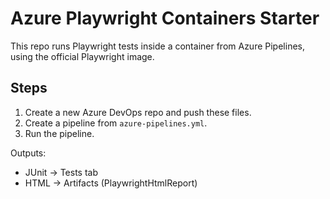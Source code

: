 # Azure Playwright Containers Starter

This repo runs Playwright tests inside a container from Azure Pipelines, using the official Playwright image.

## Steps

1. Create a new Azure DevOps repo and push these files.
2. Create a pipeline from `azure-pipelines.yml`.
3. Run the pipeline.

Outputs:
- JUnit -> Tests tab
- HTML -> Artifacts (PlaywrightHtmlReport)
